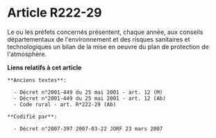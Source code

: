 # Article R222-29

Le ou les préfets concernés présentent, chaque année, aux conseils départementaux de l'environnement et des risques
sanitaires et technologiques un bilan de la mise en oeuvre du plan de protection de l'atmosphère.

**Liens relatifs à cet article**

	**Anciens textes**:

	  - Décret n°2001-449 du 25 mai 2001 - art. 12 (M)
	  - Décret n°2001-449 du 25 mai 2001 - art. 12 (Ab)
	  - Code rural - art. R*222-29 (Ab)

	**Codifié par**:

	  - Décret n°2007-397 2007-03-22 JORF 23 mars 2007
